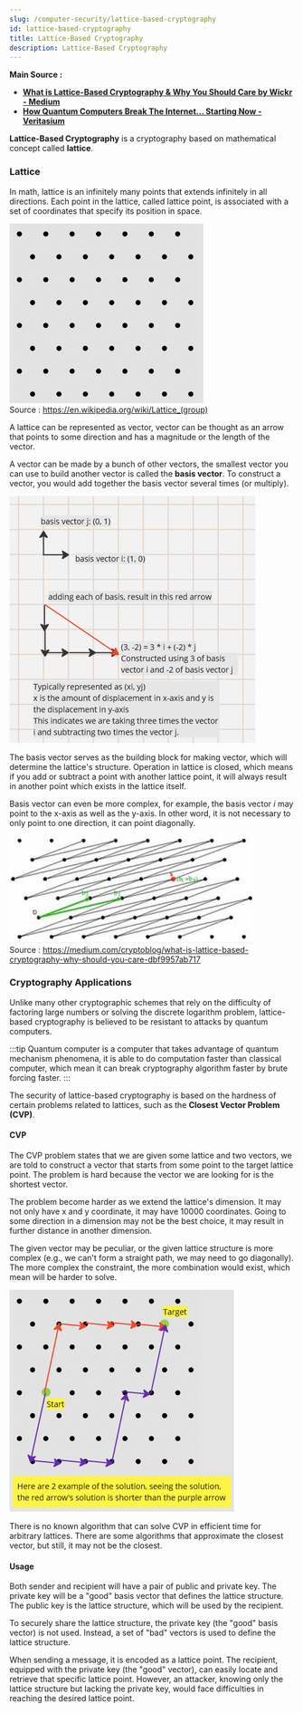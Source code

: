 ```yaml
---
slug: /computer-security/lattice-based-cryptography
id: lattice-based-cryptography
title: Lattice-Based Cryptography
description: Lattice-Based Cryptography
---
```


**Main Source :**

- **[What is Lattice-Based Cryptography & Why You Should Care by Wickr - Medium](https://medium.com/cryptoblog/what-is-lattice-based-cryptography-why-should-you-care-dbf9957ab717)**
- **[How Quantum Computers Break The Internet... Starting Now - Veritasium](https://youtu.be/-UrdExQW0cs?si=J_BSoCsNY3a4g45s)**

**Lattice-Based Cryptography** is a cryptography based on mathematical concept called **lattice**.

### Lattice

In math, lattice is an infinitely many points that extends infinitely in all directions. Each point in the lattice, called lattice point, is associated with a set of coordinates that specify its position in space.

![Lattice](./lattice.png)  
Source : https://en.wikipedia.org/wiki/Lattice_(group)

A lattice can be represented as vector, vector can be thought as an arrow that points to some direction and has a magnitude or the length of the vector.

A vector can be made by a bunch of other vectors, the smallest vector you can use to build another vector is called the **basis vector**. To construct a vector, you would add together the basis vector several times (or multiply).

![Vector](./vector.png)

The basis vector serves as the building block for making vector, which will determine the lattice's structure. Operation in lattice is closed, which means if you add or subtract a point with another lattice point, it will always result in another point which exists in the lattice itself.

Basis vector can even be more complex, for example, the basis vector $i$ may point to the x-axis as well as the y-axis. In other word, it is not necessary to only point to one direction, it can point diagonally.

![More complex basis vector](./more-complex-basis.png)  
Source : https://medium.com/cryptoblog/what-is-lattice-based-cryptography-why-should-you-care-dbf9957ab717

### Cryptography Applications

Unlike many other cryptographic schemes that rely on the difficulty of factoring large numbers or solving the discrete logarithm problem, lattice-based cryptography is believed to be resistant to attacks by quantum computers.

:::tip
Quantum computer is a computer that takes advantage of quantum mechanism phenomena, it is able to do computation faster than classical computer, which mean it can break cryptography algorithm faster by brute forcing faster.
:::

The security of lattice-based cryptography is based on the hardness of certain problems related to lattices, such as the **Closest Vector Problem (CVP)**.

#### CVP

The CVP problem states that we are given some lattice and two vectors, we are told to construct a vector that starts from some point to the target lattice point. The problem is hard because the vector we are looking for is the shortest vector.

The problem become harder as we extend the lattice's dimension. It may not only have x and y coordinate, it may have 10000 coordinates. Going to some direction in a dimension may not be the best choice, it may result in further distance in another dimension.

The given vector may be peculiar, or the given lattice structure is more complex (e.g., we can't form a straight path, we may need to go diagonally). The more complex the constraint, the more combination would exist, which mean will be harder to solve.

![CVP problem](./cvp.png)

There is no known algorithm that can solve CVP in efficient time for arbitrary lattices. There are some algorithms that approximate the closest vector, but still, it may not be the closest.

#### Usage

Both sender and recipient will have a pair of public and private key. The private key will be a "good" basis vector that defines the lattice structure. The public key is the lattice structure, which will be used by the recipient.

To securely share the lattice structure, the private key (the "good" basis vector) is not used. Instead, a set of "bad" vectors is used to define the lattice structure.

When sending a message, it is encoded as a lattice point. The recipient, equipped with the private key (the "good" vector), can easily locate and retrieve that specific lattice point. However, an attacker, knowing only the lattice structure but lacking the private key, would face difficulties in reaching the desired lattice point.
